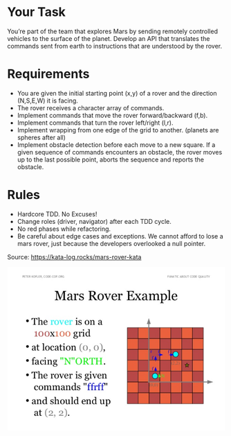 # Your Task

You’re part of the team that explores Mars by sending remotely controlled vehicles to the surface of the planet. Develop an API that translates the commands sent from earth to instructions that are understood by the rover.

# Requirements

* You are given the initial starting point (x,y) of a rover and the direction (N,S,E,W) it is facing.
* The rover receives a character array of commands.
* Implement commands that move the rover forward/backward (f,b).
* Implement commands that turn the rover left/right (l,r).
* Implement wrapping from one edge of the grid to another. (planets are spheres after all)
* Implement obstacle detection before each move to a new square. If a given sequence of commands encounters an obstacle, the rover moves up to the last possible point, aborts the sequence and reports the obstacle.

# Rules

* Hardcore TDD. No Excuses!
* Change roles (driver, navigator) after each TDD cycle.
* No red phases while refactoring.
* Be careful about edge cases and exceptions. We cannot afford to lose a mars rover, just because the developers overlooked a null pointer.

Source: https://kata-log.rocks/mars-rover-kata

![alt text](documentation/mars-rover-grid.jpg "Mars Rover Grid")
